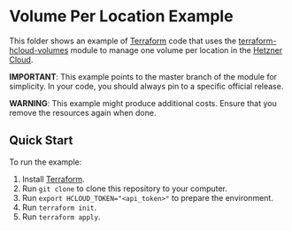 # Volume Per Location Example

This folder shows an example of [Terraform](https://www.terraform.io) code that uses the [terraform-hcloud-volumes](https://github.com/peterpramb/terraform-hcloud-volumes) module to manage one volume per location in the [Hetzner Cloud](https://www.hetzner.com/cloud).

**IMPORTANT**: This example points to the master branch of the module for simplicity. In your code, you should always pin to a specific official release.

**WARNING**: This example might produce additional costs. Ensure that you remove the resources again when done.


## Quick Start

To run the example:

1. Install [Terraform](https://www.terraform.io).
2. Run `git clone` to clone this repository to your computer.
3. Run `export HCLOUD_TOKEN="<api_token>"` to prepare the environment.
4. Run `terraform init`.
5. Run `terraform apply`.
